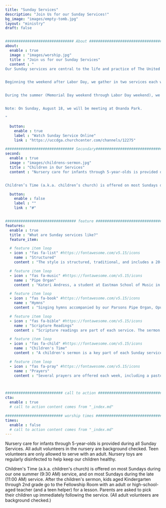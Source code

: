 ```yaml
---
title: "Sunday Services"
description: "Join Us for our Sunday Services!"
bg_image: "images/empty-tomb.jpg"
layout: "ministry"
draft: false


############################### About #####################################
about:
  enable : true
  image : "images/worship.jpg"
  title : "Join us for our Sunday Services"
  content : "
Our Sunday services are central to the life and practice of The United Church. 


Beginning the weekend after Labor Day, we gather in two services each week (8:45 AM and 11:00 AM). These two services continue through the weekend before Memorial Day.


During the summer (Memorial Day weekend through Labor Day weekend), we have one service, which begins at 9:30 AM.


Note: On Sunday, August 18, we will be meeting at Onanda Park.

"

  button:
    enable : true
    label : "Watch Sunday Service Online"
    link : "https://uccdga.churchcenter.com/channels/12275"

############################### Secondary###############################
second:
  enable : true
  image : "images/childrens-sermon.jpg"
  title : "Children in Our Services"
  content : "Nursery care for infants through 5-year-olds is provided during all Sunday Services. All adult volunteers in the nursery are background checked. Teen volunteers are only allowed to serve with an adult. We have a pager system for parents to utilize in case their child needs a diaper change. All nursery toys and furniture are cleaned/sanitized regularly.


Children’s Time (a.k.a. children’s church) is offered on most Sundays during the 11:00 AM service or during our one summer 9:30am service. After the children’s sermon, kids aged Kindergarten through 2nd grade go to to a classroom with two adult and/or teen volunteers for an age-appropriate lesson. All adult volunteers are background checked. Parents are asked to pick their children up immediately following the service. On Communion Sundays when Children’s Time is not offered, Worship bags are available for any children to use during the Worship service."

  button:
    enable : false
    label : ""
    link : "#"


################################ feature #################################
features:
  enable : true
  title : "What are Sunday services like?"
  feature_item:

  # feature item loop
  - icon : "fas fa-list" #https://fontawesome.com/v5.15/icons
    name : "Structured"
    content : "The style is structured, traditional, and includes a 20-minute sermon"

  # feature item loop
  - icon : "fas fa-music" #https://fontawesome.com/v5.15/icons
    name : "Pipe Organ"
    content : "Kateri Andress, a student at Eastman School of Music in Rochester, plays the organ each week."

  # feature item loop
  - icon : "fas fa-book" #https://fontawesome.com/v5.15/icons
    name : "Hymns"
    content : "Singing hymns accompanied by our Parsons Pipe Organ, Opus 4. The organ is also used for concerts throughout the year."

  # feature item loop
  - icon : "fas fa-bible" #https://fontawesome.com/v5.15/icons
    name : "Scripture Readings"
    content : "Scripture readings are part of each service. The sermon is Bible focused rather than topical."

  # feature item loop
  - icon : "fas fa-child" #https://fontawesome.com/v5.15/icons
    name : "Children's Time"
    content : "A children's sermon is a key part of each Sunday service. The children are invited to the front each week to join the pastor or another volunteer."

  # feature item loop
  - icon : "fas fa-pray" #https://fontawesome.com/v5.15/icons
    name : "Prayers"
    content : "Several prayers are offered each week, including a pastoral prayer. During the pastoral prayer, we pray for our world, our community, and our church family."



########################## call to action #################################
cta:
  enable : true
  # call to action content comes from "_index.md"

########################## worship times #################################
times:
  enable : false
  # call to action content comes from "_index.md"
---
```




Nursery care for infants through 5-year-olds is provided during all Sunday Services. All adult volunteers in the nursery are background checked. Teen volunteers are only allowed to serve with an adult. Nursery toys are regularly disinfected to help keep our children healthy.

Children's Time (a.k.a. children's church) is offered on most Sundays during our one summer (9:30 AM) service, and on most Sundays during the late (11:00 AM) service.  After the children's sermon, kids aged Kindergarten through 2nd grade go to the Fellowship Room with an adult or high-school-aged teacher (and a teen helper) for a lesson. Parents are asked to pick their children up immediately following the service. (All adult volunteers are background checked.)
